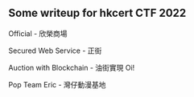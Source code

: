 ## Some writeup for hkcert CTF 2022

Official - 欣榮商場

Secured Web Service - 正街

Auction with Blockchain - 油街實現 Oi!

Pop Team Eric - 灣仔動漫基地

